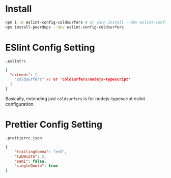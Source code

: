 # Install

```bash
npm i -D eslint-config-coldsurfers # or yarn install --dev eslint-config-coldsurfers
npx install-peerdeps --dev eslint-config-coldsurfers
```

# ESlint Config Setting

`.eslintrc`

```json
{
  "extends": [
    "coldsurfers" // or 'coldsurfers/nodejs-typescript'
  ]
}
```

Basically, extending just `coldsurfers` is for nodejs-typescript eslint configuration.

# Prettier Config Setting

`.prettierrc.json`

```json
{
    "trailingComma": "es5",
    "tabWidth": 2,
    "semi": false,
    "singleQuote": true
}
```